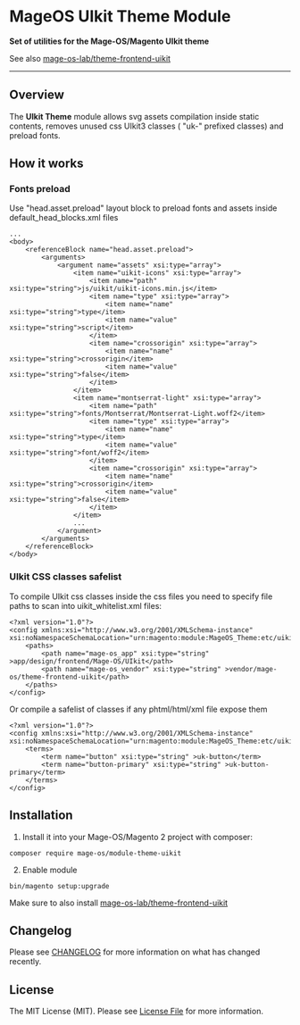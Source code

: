 # MageOS UIkit Theme Module

**Set of utilities for the Mage-OS/Magento UIkit theme**

See also [mage-os-lab/theme-frontend-uikit](https://github.com/mage-os-lab/theme-frontend-uikit)

---

## Overview

The **UIkit Theme** module allows svg assets compilation inside static contents, removes unused css UIkit3 classes ( "uk-" prefixed classes) and preload fonts.

## How it works

### Fonts preload

Use "head.asset.preload" layout block to preload fonts and assets inside default_head_blocks.xml files
```
...
<body>
    <referenceBlock name="head.asset.preload">
        <arguments>
            <argument name="assets" xsi:type="array">
                <item name="uikit-icons" xsi:type="array">
                    <item name="path" xsi:type="string">js/uikit/uikit-icons.min.js</item>
                    <item name="type" xsi:type="array">
                        <item name="name" xsi:type="string">type</item>
                        <item name="value" xsi:type="string">script</item>
                    </item>
                    <item name="crossorigin" xsi:type="array">
                        <item name="name" xsi:type="string">crossorigin</item>
                        <item name="value" xsi:type="string">false</item>
                    </item>
                </item>
                <item name="montserrat-light" xsi:type="array">
                    <item name="path" xsi:type="string">fonts/Montserrat/Montserrat-Light.woff2</item>
                    <item name="type" xsi:type="array">
                        <item name="name" xsi:type="string">type</item>
                        <item name="value" xsi:type="string">font/woff2</item>
                    </item>
                    <item name="crossorigin" xsi:type="array">
                        <item name="name" xsi:type="string">crossorigin</item>
                        <item name="value" xsi:type="string">false</item>
                    </item>
                </item>
                ...
            </argument>
        </arguments>
    </referenceBlock>
</body>
```

### UIkit CSS classes safelist

To compile UIkit css classes inside the css files you need to specify file paths to scan into uikit_whitelist.xml files:
```
<?xml version="1.0"?>
<config xmlns:xsi="http://www.w3.org/2001/XMLSchema-instance" xsi:noNamespaceSchemaLocation="urn:magento:module:MageOS_Theme:etc/uikit_whitelist.xsd">
    <paths>
        <path name="mage-os_app" xsi:type="string" >app/design/frontend/Mage-OS/UIkit</path>
        <path name="mage-os_vendor" xsi:type="string" >vendor/mage-os/theme-frontend-uikit</path>
    </paths>
</config>
```
Or compile a safelist of classes if any phtml/html/xml file expose them
```
<?xml version="1.0"?>
<config xmlns:xsi="http://www.w3.org/2001/XMLSchema-instance" xsi:noNamespaceSchemaLocation="urn:magento:module:MageOS_Theme:etc/uikit_whitelist.xsd">
    <terms>
        <term name="button" xsi:type="string" >uk-button</term>
        <term name="button-primary" xsi:type="string" >uk-button-primary</term>
    </terms>
</config>
```

## Installation

1. Install it into your Mage-OS/Magento 2 project with composer:
```
composer require mage-os/module-theme-uikit
```

2. Enable module
```
bin/magento setup:upgrade
```

Make sure to also install [mage-os-lab/theme-frontend-uikit](https://github.com/mage-os-lab/theme-frontend-uikit)

## Changelog

Please see [CHANGELOG](CHANGELOG.md) for more information on what has changed recently.


## License

The MIT License (MIT). Please see [License File](LICENSE) for more information.
